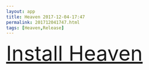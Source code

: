```yaml
---
layout: app
title: Heaven 2017-12-04-17:47
permalink: 201712041747.html
tags: [Heaven,Release]
---
```

<div class="pure-g">
    <div class="pure-u-1-1" style="font-size: 4em">
        <a class="pure-button-primary" href="itms-services://?action=download-manifest&url=https%3A%2F%2Flitsungyisigono.github.io%2FTestScript%2Fmanifests%2F201712041747.plist"><i class="fa fa-download" aria-hidden="true"></i>Install Heaven</a>
    </div>
</div>